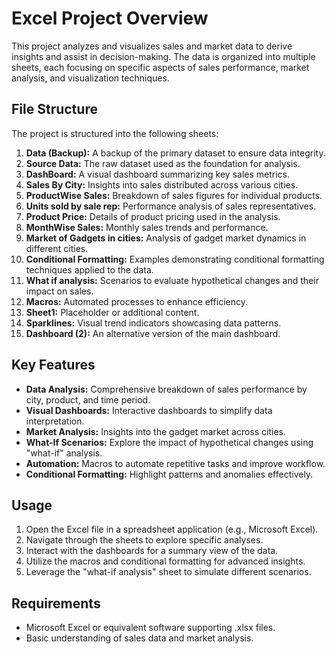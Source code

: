 # Excel Project Overview
This project analyzes and visualizes sales and market data to derive insights and assist in decision-making. The data is organized into multiple sheets, each focusing on specific aspects of sales performance, market analysis, and visualization techniques. 

## File Structure
The project is structured into the following sheets:

1. **Data (Backup):** A backup of the primary dataset to ensure data integrity.
2. **Source Data:** The raw dataset used as the foundation for analysis.
3. **DashBoard:** A visual dashboard summarizing key sales metrics.
4. **Sales By City:** Insights into sales distributed across various cities.
5. **ProductWise Sales:** Breakdown of sales figures for individual products.
6. **Units sold by sale rep:** Performance analysis of sales representatives.
7. **Product Price:** Details of product pricing used in the analysis.
8. **MonthWise Sales:** Monthly sales trends and performance.
9. **Market of Gadgets in cities:** Analysis of gadget market dynamics in different cities.
10. **Conditional Formatting:** Examples demonstrating conditional formatting techniques applied to the data.
11. **What if analysis:** Scenarios to evaluate hypothetical changes and their impact on sales.
12. **Macros:** Automated processes to enhance efficiency.
13. **Sheet1:** Placeholder or additional content.
14. **Sparklines:** Visual trend indicators showcasing data patterns.
15. **Dashboard (2):** An alternative version of the main dashboard.

## Key Features
- **Data Analysis:** Comprehensive breakdown of sales performance by city, product, and time period.
- **Visual Dashboards:** Interactive dashboards to simplify data interpretation.
- **Market Analysis:** Insights into the gadget market across cities.
- **What-If Scenarios:** Explore the impact of hypothetical changes using "what-if" analysis.
- **Automation:** Macros to automate repetitive tasks and improve workflow.
- **Conditional Formatting:** Highlight patterns and anomalies effectively.

## Usage
1. Open the Excel file in a spreadsheet application (e.g., Microsoft Excel).
2. Navigate through the sheets to explore specific analyses.
3. Interact with the dashboards for a summary view of the data.
4. Utilize the macros and conditional formatting for advanced insights.
5. Leverage the "what-if analysis" sheet to simulate different scenarios.

## Requirements
- Microsoft Excel or equivalent software supporting .xlsx files.
- Basic understanding of sales data and market analysis.
